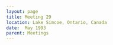 ```yaml
---
layout: page
title: Meeting 29
location: Lake Simcoe, Ontario, Canada
date:  May 1993
parent: Meetings
---
```

